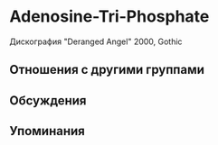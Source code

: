 # Adenosine-Tri-Phosphate

Дискография
"Deranged Angel" 2000, Gothic

## Отношения с другими группами


## Обсуждения


## Упоминания


